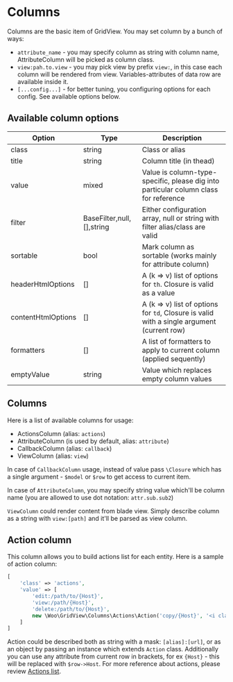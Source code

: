 # Columns

Columns are the basic item of GridView. You may set column by a bunch of ways:

- `attribute_name` - you may specify column as string with column name, AttributeColumn will be picked as column class.
- `view:pah.to.view` - you may pick view by prefix `view:`, in this case each column will be rendered from view. Variables-attributes of data row are available inside it.
- `[...config...]` - for better tuning, you configuring options for each config. See available options below.

## Available column options

| Option            | Type                      | Description                             |
| ----------------- | ------------------------- | --------------------------------------- |
| class             | string                    | Class or alias |
| title             | string                    | Column title (in thead)                 |
| value             | mixed                     | Value is column-type-specific, please dig into particular column class for reference |
| filter            | BaseFilter,null,[],string | Either configuration array, null or string with filter alias/class are valid |
| sortable          | bool                      | Mark column as sortable (works mainly for attribute column) |
| headerHtmlOptions | []                        | A (k => v) list of options for `th`. Closure is valid as a value |
| contentHtmlOptions| []                        | A (k => v) list of options for `td`, Closure is valid with a single argument (current row) |
| formatters        | []                        | A list of formatters to apply to current column (applied sequently) |
| emptyValue        | string                    | Value which replaces empty column values |


## Columns
Here is a list of available columns for usage:
- ActionsColumn (alias: `actions`)
- AttributeColumn (is used by default, alias: `attribute`)
- CallbackColumn (alias: `callback`)
- ViewColumn (alias: `view`)

In case of `CallbackColumn` usage, instead of value pass `\Closure` 
which has a single argument - `$model` or `$row` to get access to current item.

In case of `AttributeColumn`, you may specify string value which'll be column name 
(you are allowed to use dot notation: `attr.sub.sub2`)

`ViewColumn` could render content from blade view. 
Simply describe column as a string with `view:[path]` and it'll be parsed as view column.

## Action column

This column allows you to build actions list for each entity. 
Here is a sample of action column:
```php
[
    'class' => 'actions',
    'value' => [
        'edit:/path/to/{Host}',
        'view:/path/{Host}',
        'delete:/path/to/{Host}',
        new \Woo\GridView\Columns\Actions\Action('copy/{Host}', '<i class="fa fa-copy"></i>'),
    ]
]
```

Action could be described both as string with a mask: `[alias]:[url]`, or as an object by passing an instance which extends `Action` class.
Additionally you can use any attribute from current row in brackets, for ex `{Host}` - this will be replaced with `$row->Host`. 
For more reference about actions, please review <a href="https://github.com/deniskoronets/Laravel-GridView/tree/master/src/Columns/Actions">Actions list</a>.
